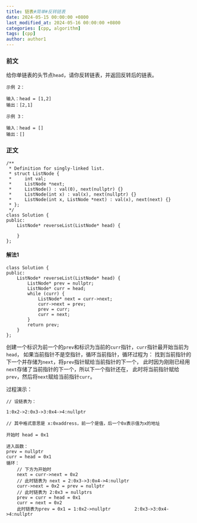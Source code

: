 ```yaml
---
title: 链表#简单#反转链表
date: 2024-05-15 00:00:00 +0800
last_modified_at: 2024-05-16 00:00:00 +0800
categories: [cpp, algorithm]
tags: [cpp]
author: author1
---
```


### 前文

给你单链表的头节点`head`，请你反转链表，并返回反转后的链表。 

```
示例 2：

输入：head = [1,2]
输出：[2,1]

示例 3：

输入：head = []
输出：[]
```

### 正文

```
/**
 * Definition for singly-linked list.
 * struct ListNode {
 *     int val;
 *     ListNode *next;
 *     ListNode() : val(0), next(nullptr) {}
 *     ListNode(int x) : val(x), next(nullptr) {}
 *     ListNode(int x, ListNode *next) : val(x), next(next) {}
 * };
 */
class Solution {
public:
    ListNode* reverseList(ListNode* head) {

    }
};
```

#### 解法1

```
class Solution {
public:
    ListNode* reverseList(ListNode* head) {
        ListNode* prev = nullptr;
        ListNode* curr = head;
        while (curr) {
            ListNode* next = curr->next;
            curr->next = prev;
            prev = curr;
            curr = next;
        }
        return prev;
    }
};
```


创建一个标识为前一个的`prev`和标识为当前的`curr`指针，`curr`指针最开始当前为`head`，
如果当前指针不是空指针，循环当前指针，循环过程为：
找到当前指针的下一个并存储为`next`，将`prev`指针赋给当前指针的下一个，
此时因为刚刚已经用`next`存储了当前指针的下一个，所以下一个指针还在，
此时将当前指针赋给`prev`，然后将`next`赋给当前指针`curr`。

过程演示：
```
// 设链表为：

1:0x2->2:0x3->3:0x4->4:nullptr

// 其中格式意思是 x:0xaddress，前一个是值，后一个0x表示值为x的地址

开始时 head = 0x1

进入函数：
prev = nullptr
curr = head = 0x1
循环：
	// 下方为开始时
	next = curr->next = 0x2
	// 此时链表为 next = 2:0x3->3:0x4->4:nullptr
	curr->next = 0x2 = prev = nullptr
	// 此时链表为 2:0x3 = nullptrs
	prev = curr = head = 0x1
	curr = next = 0x2
	此时链表为prev = 0x1 = 1:0x2->nullptr         2:0x3->3:0x4->4:nullptr  
	
```
